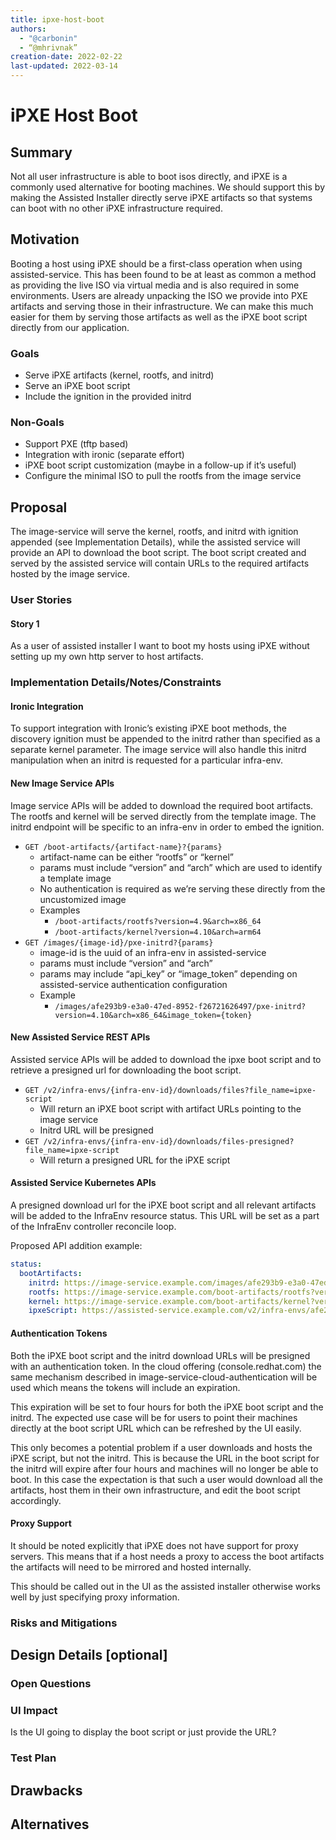 ```yaml
---
title: ipxe-host-boot
authors:
  - "@carbonin"
  - “@mhrivnak”
creation-date: 2022-02-22
last-updated: 2022-03-14
---
```


# iPXE Host Boot

## Summary

Not all user infrastructure is able to boot isos directly, and iPXE is a commonly 
used alternative for booting machines. We should support this by making the 
Assisted Installer directly serve iPXE artifacts so that systems can boot with no
other iPXE infrastructure required.

## Motivation

Booting a host using iPXE should be a first-class operation when using
assisted-service. This has been found to be at least as common a method 
as providing the live ISO via virtual media and is also required in some 
environments. Users are already unpacking the ISO we provide into PXE
artifacts and serving those in their infrastructure. We can make this much
easier for them by serving those artifacts as well as the iPXE boot script
directly from our application.

### Goals

- Serve iPXE artifacts (kernel, rootfs, and initrd)
- Serve an iPXE boot script
- Include the ignition in the provided initrd

### Non-Goals

- Support PXE (tftp based)
- Integration with ironic (separate effort)
- iPXE boot script customization (maybe in a follow-up if it’s useful)
- Configure the minimal ISO to pull the rootfs from the image service

## Proposal

The image-service will serve the kernel, rootfs, and initrd with ignition 
appended (see Implementation Details), while the assisted service will 
provide an API to download the boot script. The boot script created and served 
by the assisted service will contain URLs to the required artifacts hosted by 
the image service.

### User Stories

#### Story 1

As a user of assisted installer I want to boot my hosts using iPXE without 
setting up my own http server to host artifacts.

### Implementation Details/Notes/Constraints

#### Ironic Integration

To support integration with Ironic’s existing iPXE boot methods, the 
discovery ignition must be appended to the initrd rather than specified as 
a separate kernel parameter. The image service will also handle this initrd 
manipulation when an initrd is requested for a particular infra-env.

#### New Image Service APIs

Image service APIs will be added to download the required boot artifacts. The 
rootfs and kernel will be served directly from the template image. The initrd 
endpoint will be specific to an infra-env in order to embed the ignition.

- `GET /boot-artifacts/{artifact-name}?{params}`
  - artifact-name can be either “rootfs” or “kernel”
  - params must include “version” and “arch” which are used to identify a template image
  - No authentication is required as we’re serving these directly from the uncustomized image
  - Examples
    - `/boot-artifacts/rootfs?version=4.9&arch=x86_64`
    - `/boot-artifacts/kernel?version=4.10&arch=arm64`
- `GET /images/{image-id}/pxe-initrd?{params}`
  - image-id is the uuid of an infra-env in assisted-service
  - params must include “version” and “arch”
  - params may include “api_key” or “image_token” depending on assisted-service authentication configuration
  - Example
    - `/images/afe293b9-e3a0-47ed-8952-f26721626497/pxe-initrd?version=4.10&arch=x86_64&image_token={token}`

#### New Assisted Service REST APIs

Assisted service APIs will be added to download the ipxe boot script and to 
retrieve a presigned url for downloading the boot script.

- `GET /v2/infra-envs/{infra-env-id}/downloads/files?file_name=ipxe-script`
  - Will return an iPXE boot script with artifact URLs pointing to the image service
  - Initrd URL will be presigned
- `GET /v2/infra-envs/{infra-env-id}/downloads/files-presigned?file_name=ipxe-script`
  - Will return a presigned URL for the iPXE script

#### Assisted Service Kubernetes APIs

A presigned download url for the iPXE boot script and all relevant artifacts will be added
to the InfraEnv resource status. This URL will be set as a part of the InfraEnv controller
reconcile loop.

Proposed API addition example:

```yaml
status:
  bootArtifacts:
    initrd: https://image-service.example.com/images/afe293b9-e3a0-47ed-8952-f26721626497/pxe-initrd?version=4.10&arch=x86_64
    rootfs: https://image-service.example.com/boot-artifacts/rootfs?version=4.10&arch=x86_64
    kernel: https://image-service.example.com/boot-artifacts/kernel?version=4.10&arch=x86_64
    ipxeScript: https://assisted-service.example.com/v2/infra-envs/afe293b9-e3a0-47ed-8952-f26721626497/downloads/ipxe-script
```

#### Authentication Tokens

Both the iPXE boot script and the initrd download URLs will be presigned with an 
authentication token. In the cloud offering (console.redhat.com) the same mechanism 
described in image-service-cloud-authentication will be used which means the tokens 
will include an expiration.

This expiration will be set to four hours for both the iPXE boot script and the initrd.
The expected use case will be for users to point their machines directly at the boot 
script URL which can be refreshed by the UI easily.

This only becomes a potential problem if a user downloads and hosts the iPXE script, but 
not the initrd. This is because the URL in the boot script for the initrd will expire after 
four hours and machines will no longer be able to boot. In this case the expectation is that 
such a user would download all the artifacts, host them in their own infrastructure, and edit 
the boot script accordingly.

#### Proxy Support

It should be noted explicitly that iPXE does not have support for proxy servers.
This means that if a host needs a proxy to access the boot artifacts the artifacts
will need to be mirrored and hosted internally.

This should be called out in the UI as the assisted installer otherwise works well
by just specifying proxy information.

### Risks and Mitigations

## Design Details [optional]

### Open Questions

### UI Impact

Is the UI going to display the boot script or just provide the URL?

### Test Plan

## Drawbacks

## Alternatives
